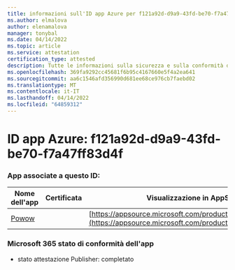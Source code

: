 ```yaml
---
title: informazioni sull'ID app Azure per f121a92d-d9a9-43fd-be70-f7a47ff83d4f
ms.author: elmalova
author: elenamalova
manager: tonybal
ms.date: 04/14/2022
ms.topic: article
ms.service: attestation
certification_type: attested
description: Tutte le informazioni sulla sicurezza e sulla conformità disponibili per f121a92d-d9a9-43fd-be70-f7a47ff83d4f.
ms.openlocfilehash: 369fa9292cc45681f6b95c4167660e5f4a2ea641
ms.sourcegitcommit: aa6c1546afd356990d681ee68ce976cb7faebd02
ms.translationtype: MT
ms.contentlocale: it-IT
ms.lasthandoff: 04/14/2022
ms.locfileid: "64859312"
---
```

# <a name="azure-app-id-f121a92d-d9a9-43fd-be70-f7a47ff83d4f"></a>ID app Azure: f121a92d-d9a9-43fd-be70-f7a47ff83d4f


### <a name="apps-associated-with-this-id"></a>App associate a questo ID:
| **Nome dell'app** | **Certificata** | **Visualizzazione in AppSource** |
|--------------|---------------|-----------------------|
| [Powow](../forward/WA200002952.md) |  | [https://appsource.microsoft.com/product/office/WA200002952](https://appsource.microsoft.com/product/office/WA200002952) |

### <a name="microsoft-365-app-compliance-status"></a>Microsoft 365 stato di conformità dell'app
- stato attestazione Publisher: completato
